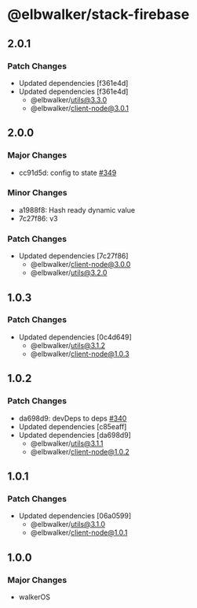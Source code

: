 # @elbwalker/stack-firebase

## 2.0.1

### Patch Changes

- Updated dependencies [f361e4d]
- Updated dependencies [f361e4d]
  - @elbwalker/utils@3.3.0
  - @elbwalker/client-node@3.0.1

## 2.0.0

### Major Changes

- cc91d5d: config to state
  [#349](https://github.com/elbwalker/walkerOS/issues/349)

### Minor Changes

- a1988f8: Hash ready dynamic value
- 7c27f86: v3

### Patch Changes

- Updated dependencies [7c27f86]
  - @elbwalker/client-node@3.0.0
  - @elbwalker/utils@3.2.0

## 1.0.3

### Patch Changes

- Updated dependencies [0c4d649]
  - @elbwalker/utils@3.1.2
  - @elbwalker/client-node@1.0.3

## 1.0.2

### Patch Changes

- da698d9: devDeps to deps
  [#340](https://github.com/elbwalker/walkerOS/issues/340)
- Updated dependencies [c85eaff]
- Updated dependencies [da698d9]
  - @elbwalker/utils@3.1.1
  - @elbwalker/client-node@1.0.2

## 1.0.1

### Patch Changes

- Updated dependencies [06a0599]
  - @elbwalker/utils@3.1.0
  - @elbwalker/client-node@1.0.1

## 1.0.0

### Major Changes

- walkerOS

